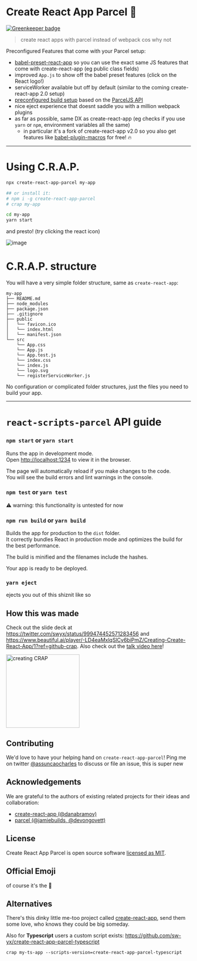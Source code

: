 # Create React App Parcel 💩

[![Greenkeeper badge](https://badges.greenkeeper.io/assuncaocharles/create-react-app-parcel.svg)](https://greenkeeper.io/)

> create react apps with parcel instead of webpack cos why not

Preconfigured Features that come with your Parcel setup:

- [babel-preset-react-app](https://github.com/facebook/create-react-app/tree/next/packages/babel-preset-react-app) so you can use the exact same JS features that come with create-react-app (eg public class fields)
- improved `App.js` to show off the babel preset features (click on the React logo!)
- serviceWorker available but off by default (similar to the coming create-react-app 2.0 setup)
- [preconfigured build setup](https://github.com/sw-yx/create-react-app-parcel/blob/master/packages/react-scripts-parcel/config/parcel.config.prod.js) based on the [ParcelJS API](https://parceljs.org/api.html)
- nice eject experience that doesnt saddle you with a million webpack plugins
- as far as possible, same DX as create-react-app (eg checks if you use `yarn` or `npm`, environment variables all the same)
  - in particular it's a fork of create-react-app v2.0 so you also get features like [babel-plugin-macros](https://www.youtube.com/watch?v=nlAHtAQlFGk&list=WL&index=38) for free! 🔥

---

# Using C.R.A.P.

```bash
npx create-react-app-parcel my-app

## or install it:
# npm i -g create-react-app-parcel
# crap my-app

cd my-app
yarn start
```

and presto! (try clicking the react icon)

![image](https://user-images.githubusercontent.com/35976578/39971555-35dfcffa-56cb-11e8-973e-346d265a6638.png)

# C.R.A.P. structure

You will have a very simple folder structure, same as `create-react-app`:

```
my-app
├── README.md
├── node_modules
├── package.json
├── .gitignore
├── public
│   └── favicon.ico
│   └── index.html
│   └── manifest.json
└── src
    └── App.css
    └── App.js
    └── App.test.js
    └── index.css
    └── index.js
    └── logo.svg
    └── registerServiceWorker.js
```

No configuration or complicated folder structures, just the files you need to build your app.

---

# `react-scripts-parcel` API guide

### `npm start` or `yarn start`

Runs the app in development mode.<br>
Open [http://localhost:1234](http://localhost:1234) to view it in the browser.

The page will automatically reload if you make changes to the code.<br>
You will see the build errors and lint warnings in the console.

### `npm test` or `yarn test`

⚠️ warning: this functionality is untested for now

### `npm run build` or `yarn build`

Builds the app for production to the `dist` folder.<br>
It correctly bundles React in production mode and optimizes the build for the best performance.

The build is minified and the filenames include the hashes.<br>

Your app is ready to be deployed.

### `yarn eject`

ejects you out of this shiznit like so

## How this was made

Check out the slide deck at <https://twitter.com/swyx/status/999474452571283456> and <https://www.beautiful.ai/player/-LD4eaMxlqSlCy6biPmZ/Creating-Create-React-App/1?ref=github-crap>. Also check out the [talk video here](https://www.youtube.com/watch?v=Et571vTAtT8)!

<a href="https://www.youtube.com/watch?v=Et571vTAtT8"><img src="https://user-images.githubusercontent.com/6764957/43364597-37d636f8-92eb-11e8-8ae7-ca98e5b805af.png" alt="creating CRAP" width="200"></a>

## Contributing

We'd love to have your helping hand on `create-react-app-parcel`! Ping me on twitter [@assuncaocharles](https://twitter.com/assuncaocharles) to discuss or file an issue, this is super new

## Acknowledgements

We are grateful to the authors of existing related projects for their ideas and collaboration:

- [create-react-app (@danabramov)](https://github.com/facebook/create-react-app)
- [parcel (@jamiebuilds, @devongovett)](https://github.com/parcel-bundler/parcel)

## License

Create React App Parcel is open source software [licensed as MIT](https://github.com/facebook/create-react-app/blob/master/LICENSE).

## Official Emoji

of course it's the 💩

## Alternatives

There's this dinky little me-too project called [create-react-app](https://github.com/facebook/create-react-app), send them some love, who knows they could be big someday.

Also for **Typescript** users a custom script exists: https://github.com/sw-yx/create-react-app-parcel-typescript

```
crap my-ts-app --scripts-version=create-react-app-parcel-typescript
```
